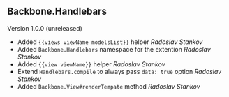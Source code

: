 Backbone.Handlebars
-------------------

Version 1.0.0 (unreleased)

* Added ```{{views viewName modelsList}}``` helper *Radoslav Stankov*
* Added ```Backbone.Handlebars``` namespace for the extention *Radoslav Stankov*
* Added ```{{view viewName}}``` helper *Radoslav Stankov*
* Extend ```Handlebars.compile``` to always pass ```data: true``` option *Radoslav Stankov*
* Added ```Backbone.View#renderTempate``` method *Radoslav Stankov*

